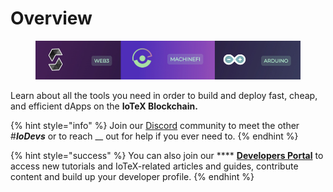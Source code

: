 # Overview

<figure><img src="../.gitbook/assets/Screen Shot 2022-10-10 at 2.40 1.jpg" alt=""><figcaption></figcaption></figure>

Learn about all the tools you need in order to build and deploy fast, cheap, and efficient dApps on the **IoTeX Blockchain.**&#x20;

{% hint style="info" %}
Join our [Discord](https://discord.gg/7uJQU3pa) community to meet the other #_**IoDevs**_ or to reach __ out for help if you ever need to.&#x20;
{% endhint %}

{% hint style="success" %}
You can also join our **** [**Developers Portal**](https://developers.iotex.io/) to access new tutorials and IoTeX-related articles and guides, contribute content and build up your developer profile.&#x20;
{% endhint %}

